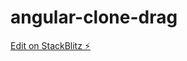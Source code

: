 # angular-clone-drag

[Edit on StackBlitz ⚡️](https://stackblitz.com/edit/angular-clone-drag-and-drop-hhv988)